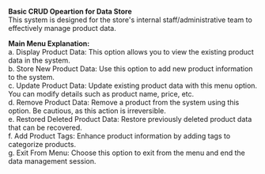 **Basic CRUD Opeartion for Data Store** <br/>
This system is designed for the store's internal staff/administrative team to effectively manage product data. 

**Main Menu Explanation:** <br/>
a. Display Product Data: This option allows you to view the existing product data in the system. <br/>
b. Store New Product Data: Use this option to add new product information to the system.<br/>
c. Update Product Data: Update existing product data with this menu option. You can modify details such as product name, price, etc. <br/>
d. Remove Product Data: Remove a product from the system using this option. Be cautious, as this action is irreversible. <br/>
e. Restored Deleted Product Data: Restore previously deleted product data that can be recovered. <br/>
f. Add Product Tags: Enhance product information by adding tags to categorize products. <br/>
g. Exit From Menu: Choose this option to exit from the menu and end the data management session.<br/>
